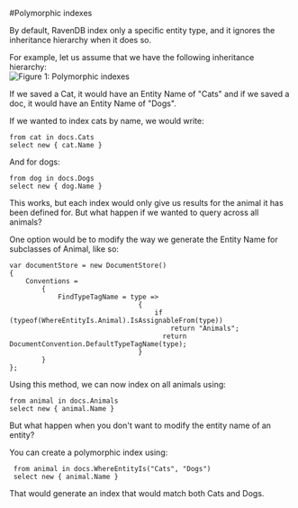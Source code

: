 #Polymorphic indexes

By default, RavenDB index only a specific entity type, and it ignores the inheritance hierarchy when it does so.

For example, let us assume that we have the following inheritance hierarchy:  
![Figure 1: Polymorphic indexes](/images/polymorphic_indexes_faq.png)

If we saved a Cat, it would have an Entity Name of "Cats" and if we saved a doc, it would have an Entity Name of "Dogs".

If we wanted to index cats by name, we would write:

    from cat in docs.Cats
    select new { cat.Name }

And for dogs:

    from dog in docs.Dogs
    select new { dog.Name }

This works, but each index would only give us results for the animal it has been defined for. But what happen if we wanted to query across all animals?

One option would be to modify the way we generate the Entity Name for subclasses of Animal, like so:

    var documentStore = new DocumentStore()
    {
        Conventions =
            {
                FindTypeTagName = type =>
                                    {
                                        if (typeof(WhereEntityIs.Animal).IsAssignableFrom(type))
                                            return "Animals";
                                          return DocumentConvention.DefaultTypeTagName(type);
                                    }
            }
    };

Using this method, we can now index on all animals using:

    from animal in docs.Animals
    select new { animal.Name }

But what happen when you don't want to modify the entity name of an entity?

You can create a polymorphic index using:

     from animal in docs.WhereEntityIs("Cats", "Dogs")
     select new { animal.Name }

That would generate an index that would match both Cats and Dogs.